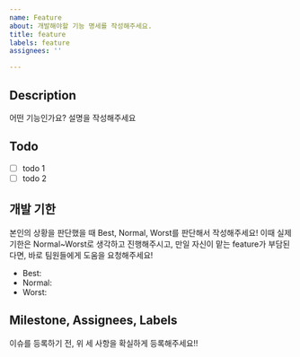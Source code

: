```yaml
---
name: Feature
about: 개발해야할 기능 명세를 작성해주세요.
title: feature
labels: feature
assignees: ''

---
```


## Description
어떤 기능인가요? 설명을 작성해주세요


## Todo
- [ ] todo 1
- [ ] todo 2

## 개발 기한

본인의 상황을 판단했을 때 Best, Normal, Worst를 판단해서 작성해주세요! 
이때 실제 기한은 Normal~Worst로 생각하고 진행해주시고, 만일 자신이 맡는 feature가 부담된다면, 바로 팀원들에게 도움을 요청해주세요!

- Best:
- Normal:
- Worst:

## Milestone, Assignees, Labels
이슈를 등록하기 전, 위 세 사항을 확실하게 등록해주세요!!
